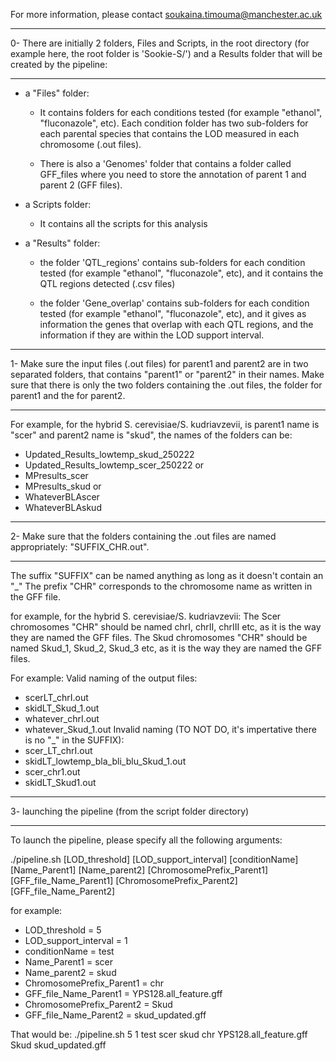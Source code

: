 For more information, please contact soukaina.timouma@manchester.ac.uk




------------------------------------------------------------------------

0- There are initially 2 folders, Files and Scripts, in the root directory (for example here, the root folder is 'Sookie-S/') and a Results folder that will be created by the pipeline:

------------------------------------------------------------------------

- a "Files" folder:

	- It contains folders for each conditions tested (for example "ethanol", "fluconazole", etc). Each condition folder has two sub-folders for each parental species that contains the LOD measured in each chromosome (.out files).

	- There is also a 'Genomes' folder that contains a folder called GFF_files where you need to store the annotation of parent 1 and parent 2 (GFF files).

- a Scripts folder:

	- It contains all the scripts for this analysis

- a "Results" folder:

	- the folder 'QTL_regions' contains sub-folders for each condition tested (for example "ethanol", "fluconazole", etc), and it contains the QTL regions detected (.csv files)

	- the folder 'Gene_overlap' contains sub-folders for each condition tested (for example "ethanol", "fluconazole", etc), and it gives as information the genes that overlap with each QTL regions, and the information if they are within the LOD support interval.


------------------------------------------------------------------------

1- Make sure the input files (.out files) for parent1 and parent2 are in two separated folders, that contains "parent1" or "parent2" in their names. Make sure that there is only the two folders containing the .out files, the folder for parent1 and the for parent2.

------------------------------------------------------------------------

For example, for the hybrid S. cerevisiae/S. kudriavzevii, is parent1 name is "scer" and parent2 name is "skud", the names of the folders can be:

- Updated_Results_lowtemp_skud_250222
- Updated_Results_lowtemp_scer_250222
or
- MPresults_scer
- MPresults_skud
or
- WhateverBLAscer
- WhateverBLAskud


------------------------------------------------------------------------

2- Make sure that the folders containing the .out files are named appropriately: "SUFFIX_CHR.out".

------------------------------------------------------------------------

The suffix "SUFFIX" can be named anything as long as it doesn't contain an "_"
The prefix "CHR" corresponds to the chromosome name as written in the GFF file.

for example, for the hybrid S. cerevisiae/S. kudriavzevii:
The Scer chromosomes "CHR" should be named chrI, chrII, chrIII etc, as it is the way they are named the GFF files.
The Skud chromosomes "CHR" should be named Skud_1, Skud_2, Skud_3 etc, as it is the way they are named the GFF files.

For example:
  Valid naming of the output files:
   - scerLT_chrI.out
   - skidLT_Skud_1.out
   - whatever_chrI.out
   - whatever_Skud_1.out
  Invalid naming (TO NOT DO, it's impertative there is no "_" in the SUFFIX):
   - scer_LT_chrI.out
   - skidLT_lowtemp_bla_bli_blu_Skud_1.out
   - scer_chr1.out
   - skidLT_Skud1.out


------------------------------------------------------------------------

3- launching the pipeline (from the script folder directory)

------------------------------------------------------------------------


To launch the pipeline, please specify all the following arguments:

./pipeline.sh [LOD_threshold] [LOD_support_interval] [conditionName] [Name_Parent1] [Name_parent2] [ChromosomePrefix_Parent1] [GFF_file_Name_Parent1] [ChromosomePrefix_Parent2] [GFF_file_Name_Parent2]


for example:
- LOD_threshold = 5
- LOD_support_interval = 1
- conditionName = test
- Name_Parent1 = scer
- Name_parent2 = skud
- ChromosomePrefix_Parent1 = chr
- GFF_file_Name_Parent1 = YPS128.all_feature.gff
- ChromosomePrefix_Parent2 = Skud
- GFF_file_Name_Parent2 = skud_updated.gff

That would be:
./pipeline.sh 5 1 test scer skud chr YPS128.all_feature.gff Skud skud_updated.gff

